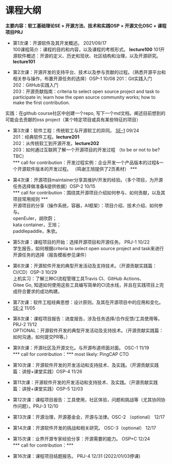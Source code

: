 # 课程大纲
**主要内容：软工基础理论SE + 开源方法、技术和实践OSP + 开源文化OSC + 课程项目PRJ**

* 第1次课：开源软件及其开发概述。  2021/09/17  
 100课程简介：课程的目的和内容，以及课程的考核形式。  **lecture100**
 101开源软件概述：开源的定义、历史和现状、社区结构和治理，以及开源研究。 **lecture101**  
 <!-- 
102开源参与概述：怎么参与开源项目和社区（如果时间允许，课堂上访问github/gitee/educoder，设立平台账号，了解一个开源项目）。**lecture102** 
-->


* 第2次课：开源开发的支持平台、技术以及参与贡献的过程。（熟悉开源平台和相关参与操作，布置开源任务的选择）OSP-1   10/08
201：Git实践入门  
202：GitHub实践入门    
203：开源贡献指南：criteria to select open source project and task to participate in; learn how the open source community works; how to make the first contribution.
<!--
  作业：选择一个开源项目，了解其开发过程
-->  
实践：在github course社区中创建一个repo, 写下一个md文档，阐述目前想到的可能会去贡献的oss project（某个特定项目或具有某些特征的项目）

* 第3次课：软件工程：传统软工与开源软工的异同。 <u>SE-1</u>   09/24   
 201：经典软件工程。**lecture201**    
 202：从传统软工到开源开发。**lecture202**       
 203：如何通过互联网了解一个开源项目的开发过程 （to be or not to be? TBC）        
 *** call for contribution：开发过程实例：企业开发一个产品版本的过程&一个开源软件版本的开发过程。 （鸣谢王旭提供了2页素材） *** 


* 第4次课：开源项目maintainer分享其维护/开发的经验。（多个项目，为开源任务选择做准备&提供依据）OSP-2   10/15    
*** call for contribution：围绕其开源项目介绍如何参与、如何贡献，以及其项目常用规则 ***   
开源项目的分享（操作系统，容器，AI框架）：项目介绍、技术介绍、如何参与。    
openEuler，胡欣蔚；  
kata container，王旭；  
paddlepaddle，朱欤。


* 第5次课：课程项目的开始：选择开源项目和开源任务。 PRJ-1    10/22  
学生报告，如何根据criteria to select open source project and task来进行开源任务的选择（报告模板参见课件）


* 第6次课：开源软件开发的典型开发活动及支持技术。（开源贡献实践篇：CI/CD）OSP-3 10/29  
上机实习：了解三种CI流程管理工具Travis CI、GitHub Actions、Gitee Go, 知道如何使用这些工具编写简单的CI流水线，并且在实践项目上完成符合要求的成功构建。

* 第7次课：软件工程经典思想：设计原则。及其在开源项目中的应用和变化。 <u>SE-2</u>  11/05


* 第8次课：课程项目报告：进度报告，涉及任务选择/合作反馈/工具使用等。 PRJ-2  11/12     
OPTIONAL：开源软件开发的典型开发活动及支持技术。（开源贡献实践篇：如何沟通，如何提交PR等。）


* 第9次课：开源社区及开源文化。与开源布道师面对面。 OSC-1  11/19  
  *** call for contribution：*** most likely: PingCAP CTO


* 第10次课：开源软件开发的开发活动和支持技术、及实践。（开源贡献实践篇：讲授+课堂实践）OSP-4  11/26


* 第11次课：开源软件开发的开发活动和支持技术、及实践。（开源贡献实践篇：讲授+课堂实践）OSP-5  12/03


* 第12次课：课程项目报告：工具使用，社区体验，问题和挑战等（尤其协同协作问题）。PRJ-3  12/10


* 第13次课：开源治理，开源基金会，开源与法律。OSC-2 （optional） 12/17


* 第14次课：开源软件开发的挑战和相关研究。 OSC-3（optional） 12/17


* 第15次课：业界开源专家经验分享：开源需要的能力。 OSP+C    12/24  
*** call for contribution：***

* 第16次课：课程项目结题报告。 PRJ-4   12/31 (2022/01/03停课)



